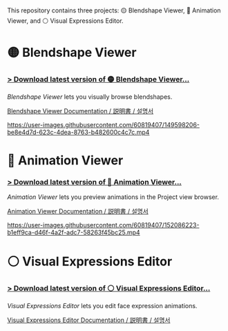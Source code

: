 This repository contains three projects: 🟡 Blendshape Viewer, 🔵 Animation Viewer, and ⚪ Visual Expressions Editor.

# 🟡 Blendshape Viewer

### [> Download latest version of 🟡 Blendshape Viewer...](https://github.com/hai-vr/blendshape-viewer/releases?q=BlendshapeViewer)

*Blendshape Viewer* lets you visually browse blendshapes.

[Blendshape Viewer Documentation / 説明書 / 설명서](https://hai-vr.notion.site/Blendshape-Viewer-d9e139664ff74677ad004b6f7cf9b1a7)

https://user-images.githubusercontent.com/60819407/149598206-be8e4d7d-623c-4dea-8763-b482600c4c7c.mp4

# 🔵 Animation Viewer

### [> Download latest version of 🔵 Animation Viewer...](https://github.com/hai-vr/blendshape-viewer/releases?q=AnimationViewer)

*Animation Viewer* lets you preview animations in the Project view browser.

[Animation Viewer Documentation / 説明書 / 설명서](https://hai-vr.notion.site/Animation-Viewer-2a4bc319631c44d383174bd140722e38)

https://user-images.githubusercontent.com/60819407/152086223-b1eff9ca-d46f-4a2f-adc7-58263f45bc25.mp4

# ⚪ Visual Expressions Editor

### [> Download latest version of ⚪ Visual Expressions Editor...](https://github.com/hai-vr/blendshape-viewer/releases?q=VisualExpressionsEditor)

*Visual Expressions Editor* lets you edit face expression animations.

[Visual Expressions Editor Documentation / 説明書 / 설명서](https://hai-vr.notion.site/Visual-Expressions-Editor-262f0ba4cfe24ba38278d99939a2a018)
